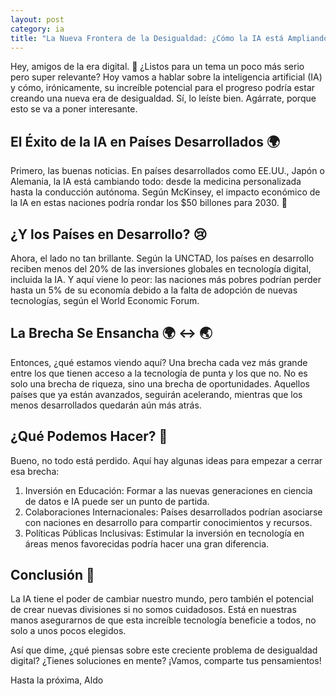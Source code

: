 ```yaml
---
layout: post
category: ia
title: "La Nueva Frontera de la Desigualdad: ¿Cómo la IA está Ampliando la Brecha Digital?"
---
```


Hey, amigos de la era digital. 🚀 ¿Listos para un tema un poco más serio pero super relevante? Hoy vamos a hablar sobre la inteligencia artificial (IA) y cómo, irónicamente, su increíble potencial para el progreso podría estar creando una nueva era de desigualdad. Sí, lo leíste bien. Agárrate, porque esto se va a poner interesante.

## El Éxito de la IA en Países Desarrollados 🌍
Primero, las buenas noticias. En países desarrollados como EE.UU., Japón o Alemania, la IA está cambiando todo: desde la medicina personalizada hasta la conducción autónoma. Según McKinsey, el impacto económico de la IA en estas naciones podría rondar los $50 billones para 2030. 🤑

## ¿Y los Países en Desarrollo? 😢
Ahora, el lado no tan brillante. Según la UNCTAD, los países en desarrollo reciben menos del 20% de las inversiones globales en tecnología digital, incluida la IA. Y aquí viene lo peor: las naciones más pobres podrían perder hasta un 5% de su economía debido a la falta de adopción de nuevas tecnologías, según el World Economic Forum.

## La Brecha Se Ensancha 🌍 ↔️ 🌏
Entonces, ¿qué estamos viendo aquí? Una brecha cada vez más grande entre los que tienen acceso a la tecnología de punta y los que no. No es solo una brecha de riqueza, sino una brecha de oportunidades. Aquellos países que ya están avanzados, seguirán acelerando, mientras que los menos desarrollados quedarán aún más atrás.

## ¿Qué Podemos Hacer? 🤔
Bueno, no todo está perdido. Aquí hay algunas ideas para empezar a cerrar esa brecha:

1. Inversión en Educación: Formar a las nuevas generaciones en ciencia de datos e IA puede ser un punto de partida.
2. Colaboraciones Internacionales: Países desarrollados podrían asociarse con naciones en desarrollo para compartir conocimientos y recursos.
3. Políticas Públicas Inclusivas: Estimular la inversión en tecnología en áreas menos favorecidas podría hacer una gran diferencia.

## Conclusión 🎉
La IA tiene el poder de cambiar nuestro mundo, pero también el potencial de crear nuevas divisiones si no somos cuidadosos. Está en nuestras manos asegurarnos de que esta increíble tecnología beneficie a todos, no solo a unos pocos elegidos.

Así que dime, ¿qué piensas sobre este creciente problema de desigualdad digital? ¿Tienes soluciones en mente? ¡Vamos, comparte tus pensamientos!

Hasta la próxima,
Aldo
